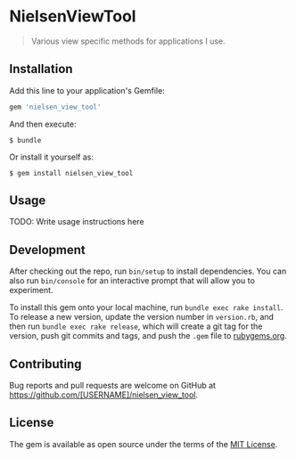 # NielsenViewTool

>Various view specific methods for applications I use.

## Installation

Add this line to your application's Gemfile:

```ruby
gem 'nielsen_view_tool'
```

And then execute:

    $ bundle

Or install it yourself as:

    $ gem install nielsen_view_tool

## Usage

TODO: Write usage instructions here

## Development

After checking out the repo, run `bin/setup` to install dependencies. You can also run `bin/console` for an interactive prompt that will allow you to experiment.

To install this gem onto your local machine, run `bundle exec rake install`. To release a new version, update the version number in `version.rb`, and then run `bundle exec rake release`, which will create a git tag for the version, push git commits and tags, and push the `.gem` file to [rubygems.org](https://rubygems.org).

## Contributing

Bug reports and pull requests are welcome on GitHub at https://github.com/[USERNAME]/nielsen_view_tool.


## License

The gem is available as open source under the terms of the [MIT License](http://opensource.org/licenses/MIT).

